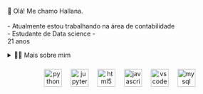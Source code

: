 <p align="left">👋  Olá! Me chamo Hallana.<br><br>- Atualmente estou trabalhando na área de contabilidade<br>- Estudante de Data science - <br> 21 anos <br> </p>

<details>
  <summary>👨‍💻 Mais sobre mim</summary>
Graduanda em ciências contábeis, com mais de dois anos de experiência na área, decidi me aventurar na área de dados, há aproximadamente um ano. Essa decisão foi motivada pelo crescimento exponencial do mercado de dado nos útimos anos e também pelo fato de ter conhecimentos em disciplinas de contabilidade como estatistica, custos, análise de indicadores e demonstrações fincanceiras, que também é muito utilizada no universo de análise de dados. Acredito que essa combinação me permite ampliar minhas habilidades profissionais de forma significativa. 
  
</details>

###


<div align="center">
  <img src="https://cdn.jsdelivr.net/gh/devicons/devicon/icons/python/python-original.svg" height="40" alt="python logo"  />
  <img width="12" />
  <img src="https://cdn.jsdelivr.net/gh/devicons/devicon/icons/jupyter/jupyter-original.svg" height="40" alt="jupyter logo"  />
  <img width="12" />
  <img src="https://cdn.jsdelivr.net/gh/devicons/devicon/icons/html5/html5-original.svg" height="40" alt="html5 logo"  />
  <img width="12" />
  <img src="https://cdn.jsdelivr.net/gh/devicons/devicon/icons/javascript/javascript-original.svg" height="40" alt="javascript logo"  />
  <img width="12" />
  <img src="https://cdn.jsdelivr.net/gh/devicons/devicon/icons/vscode/vscode-original.svg" height="40" alt="vscode logo"  />
  <img width="12" />
  <img src="https://cdn.jsdelivr.net/gh/devicons/devicon/icons/mysql/mysql-original.svg" height="40" alt="mysql logo"  />
</div>
